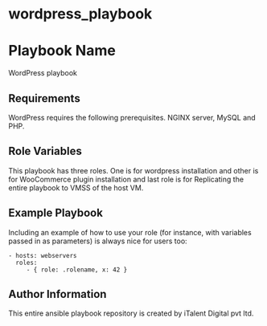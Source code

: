 # wordpress_playbook
Playbook Name
=============

WordPress playbook

Requirements
------------

WordPress requires the following prerequisites. 
NGINX server, MySQL and PHP.

Role Variables
--------------

This playbook has three roles. One is for wordpress installation and other is for WooCommerce plugin installation and last role is for Replicating the entire playbook to VMSS of the host VM. 

Example Playbook
----------------

Including an example of how to use your role (for instance, with variables passed in as parameters) is always nice for users too:

    - hosts: webservers
      roles:
         - { role: .rolename, x: 42 }


Author Information
------------------

This entire ansible playbook repository is created by iTalent Digital pvt ltd.
